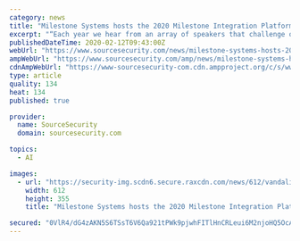 ```yaml
---
category: news
title: "Milestone Systems hosts the 2020 Milestone Integration Platform Symposium (MIPS), Texas"
excerpt: "“Each year we hear from an array of speakers that challenge our thinking about today’s technology and the new frontiers of tomorrow ... Canscan’s idea is the next-level shipping container checking system, powered by artificial intelligence (AI) called Virtual Checker. “Jennifer and her team have come up with an innovation that addresses ..."
publishedDateTime: 2020-02-12T09:43:00Z
webUrl: "https://www.sourcesecurity.com/news/milestone-systems-hosts-2020-milestone-integration-platform-symposium-texas-co-227-ga-co-1042-ga-co-1151-ga-co-3978-ga-co-8419-ga-co-10267-ga-co-12610-ga-co-14918-ga-co-1581411690-ga.1581411180.html"
ampWebUrl: "https://www.sourcesecurity.com/amp/news/milestone-systems-hosts-2020-milestone-integration-platform-symposium-texas-co-227-ga-co-1042-ga-co-1151-ga-co-3978-ga-co-8419-ga-co-10267-ga-co-12610-ga-co-14918-ga-co-1581411690-ga.1581411180.html"
cdnAmpWebUrl: "https://www-sourcesecurity-com.cdn.ampproject.org/c/s/www.sourcesecurity.com/amp/news/milestone-systems-hosts-2020-milestone-integration-platform-symposium-texas-co-227-ga-co-1042-ga-co-1151-ga-co-3978-ga-co-8419-ga-co-10267-ga-co-12610-ga-co-14918-ga-co-1581411690-ga.1581411180.html"
type: article
quality: 134
heat: 134
published: true

provider:
  name: SourceSecurity
  domain: sourcesecurity.com

topics:
  - AI

images:
  - url: "https://security-img.scdn6.secure.raxcdn.com/news/612/vandalism-surveillance-920x533_1578636475.jpg"
    width: 612
    height: 355
    title: "Milestone Systems hosts the 2020 Milestone Integration Platform Symposium (MIPS), Texas"

secured: "0VlR4/dG4zAKN5S6TSsT6V6Qa921tPWk9pjwhFITlHnCRLeui6M2njoHQ5OcA/r9jywkFGWpDFn8H/wS5+X03Pr4Gcg8dU9paxifPVlhkbU4QYKmuoZB5/KP3aDdanpRspeo+kSDeSrwIJdOwPkXQOHLFSjd1NuA8Z21llZcMwR/7DV3ZDKgPv2PE+7l9l33GJLzWBoe3TmB4ib+VymaVdRMy2+y/s+Zld6gg8i3xNHProa6yNJpwPqQP+123MbA/V9sE0Yb53WwIARhLBJdXq5HaN9tQj2Sn9XNM2xUo9KxtIvzVw8Hu+T4wkhbtZb2NuQDXuER4V1kEPCdXchKVA==;KTMipuhmJjFPp+gm/vwkfA=="
---
```



